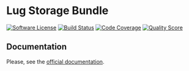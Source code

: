 # Lug Storage Bundle

[![Software License](https://img.shields.io/badge/license-MIT-brightgreen.svg?style=flat-square)](LICENSE)
[![Build Status](https://img.shields.io/travis/php-lug/storage-bundle.svg?style=flat-square)](https://travis-ci.org/php-lug/storage-bundle)
[![Code Coverage](https://img.shields.io/scrutinizer/coverage/g/php-lug/storage-bundle.svg?style=flat-square)](https://scrutinizer-ci.com/g/php-lug/storage-bundle)
[![Quality Score](https://img.shields.io/scrutinizer/g/php-lug/storage-bundle.svg?style=flat-square)](https://scrutinizer-ci.com/g/php-lug/storage-bundle)

## Documentation

Please, see the [official documentation](http://docs.php-lug.org/en/latest/bundles/storage/index.html).
